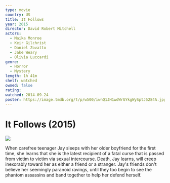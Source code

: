 ```yaml
---
type: movie
country: US
title: It Follows
year: 2015
director: David Robert Mitchell
actors:
  - Maika Monroe
  - Keir Gilchrist
  - Daniel Zovatto
  - Jake Weary
  - Olivia Luccardi
genre:
  - Horror
  - Mystery
length: 1h 41m
shelf: watched
owned: false
rating:
watched: 2014-09-24
poster: https://image.tmdb.org/t/p/w500/iwnQ1JH1wdWrGYkgWySptJ5284A.jpg
---
```


# It Follows (2015)

![](https://image.tmdb.org/t/p/w500/iwnQ1JH1wdWrGYkgWySptJ5284A.jpg)

When carefree teenager Jay sleeps with her older boyfriend for the first time, she learns that she is the latest recipient of a fatal curse that is passed from victim to victim via sexual intercourse. Death, Jay learns, will creep inexorably toward her as either a friend or a stranger. Jay's friends don't believe her seemingly paranoid ravings, until they too begin to see the phantom assassins and band together to help her defend herself.